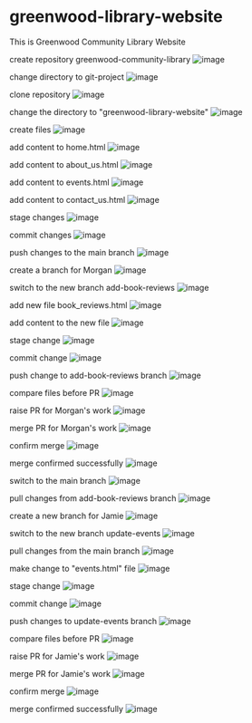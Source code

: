 # greenwood-library-website
This is Greenwood Community Library Website


create repository greenwood-community-library ![image](https://github.com/user-attachments/assets/f8359982-4d52-4281-b250-df7280f14097)

change directory to git-project ![image](https://github.com/user-attachments/assets/1aef3674-368b-48dc-b082-55e59e2c9340)

clone repository ![image](https://github.com/user-attachments/assets/9dcb165c-f283-4c88-956b-6c09c74ea848)

change the directory to "greenwood-library-website" ![image](https://github.com/user-attachments/assets/fb57a943-8c48-439e-a7c7-8de58dc57c7d)

create files ![image](https://github.com/user-attachments/assets/5ab1b784-a0c7-4ae8-953b-5c63022de705)

add content to home.html ![image](https://github.com/user-attachments/assets/653bf141-1717-4ad2-8937-8b1e264882b8)

add content to about_us.html ![image](https://github.com/user-attachments/assets/ad5b9ef5-d279-4430-b951-3d016f51b496)

add content to events.html ![image](https://github.com/user-attachments/assets/97555bf6-823b-4703-8460-3792975e81d6)

add content to contact_us.html ![image](https://github.com/user-attachments/assets/17eef179-12b0-409c-a278-5cc35cc5e48c)

stage changes ![image](https://github.com/user-attachments/assets/7aadbb57-279c-4bbb-8cf7-14c57460a346)

commit changes ![image](https://github.com/user-attachments/assets/382f4a7a-f24b-4537-9566-613d4b7bf9c8)

push changes to the main branch ![image](https://github.com/user-attachments/assets/9eec5fe0-0b03-4d12-bcea-9c7e4d7e5405)

create a branch for Morgan ![image](https://github.com/user-attachments/assets/0e993544-812d-41ac-9723-c68847dbdfba)

switch to the new branch add-book-reviews ![image](https://github.com/user-attachments/assets/ff1996ad-54fe-4aac-a972-bb1685486f77)

add new file book_reviews.html ![image](https://github.com/user-attachments/assets/641942d7-652d-4602-8cd9-8d20f0c10dcb)

add content to the new file ![image](https://github.com/user-attachments/assets/963d777a-d8e5-4249-9785-3ebac5789816)

stage change ![image](https://github.com/user-attachments/assets/76670018-9d14-4d02-b2c6-5b21a4518b77)

commit change ![image](https://github.com/user-attachments/assets/5f6cd435-a276-4fc9-b9fb-fe603b4ac031)

push change to add-book-reviews branch ![image](https://github.com/user-attachments/assets/64761b73-c71b-4bfe-b585-247bff5a179b)

compare files before PR ![image](https://github.com/user-attachments/assets/c8a7c754-2692-49d4-8322-59076bcd7e0c)

raise PR for Morgan's work ![image](https://github.com/user-attachments/assets/e5d91901-4a33-40fa-9b0d-d825a38f431d)

merge PR for Morgan's work ![image](https://github.com/user-attachments/assets/4770de4a-5241-4475-86a7-c780c5d00718)

confirm merge ![image](https://github.com/user-attachments/assets/1757b61a-1b15-48f4-a489-011744d5b966)

merge confirmed successfully ![image](https://github.com/user-attachments/assets/28856708-2fc2-4166-a9e5-87595235f5de)

switch to the main branch ![image](https://github.com/user-attachments/assets/60ac6165-ecd0-4347-bd21-ad99ebcff443)

pull changes from add-book-reviews branch ![image](https://github.com/user-attachments/assets/b8d106b5-38da-4b0e-b494-696d4627f4ea)

create a new branch for Jamie  ![image](https://github.com/user-attachments/assets/d1aa7736-4602-402c-92ea-050bc19a6805)

switch to the new branch update-events ![image](https://github.com/user-attachments/assets/d4255cf5-c819-4601-a160-148659c9ee01)

pull changes from the main branch ![image](https://github.com/user-attachments/assets/850bcba5-cc87-42db-b417-c7ae438013e4)

make change to "events.html" file ![image](https://github.com/user-attachments/assets/0647f4ee-97d0-48c4-9c0f-b36e49bcb1c9)

stage change ![image](https://github.com/user-attachments/assets/9151b0ed-dd00-476e-8d7c-7d5579801886)

commit change  ![image](https://github.com/user-attachments/assets/90efd3c5-b63b-4cfc-92b3-c5f71675dd00)

push changes to update-events branch ![image](https://github.com/user-attachments/assets/db90d40e-f727-44ea-af6f-24f5f7df5ad8)

compare files before PR ![image](https://github.com/user-attachments/assets/91c59e42-8a5f-4d59-8a31-f64626ddffe7)

raise PR for Jamie's work ![image](https://github.com/user-attachments/assets/17ad0374-a2cf-4de1-aed9-fe4da42c13d5)

merge PR for Jamie's work ![image](https://github.com/user-attachments/assets/7e44cb9e-1a3f-4483-a0b7-f20652a6d00e)

confirm merge ![image](https://github.com/user-attachments/assets/1cd8ea3f-92e7-4309-934d-cb2de68ba641)

merge confirmed successfully ![image](https://github.com/user-attachments/assets/b6a1d3a2-4c0d-4bd4-847d-ae4148b02656)
 


